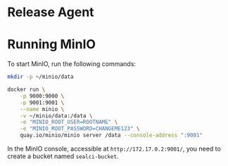 # Release Agent

# Running MinIO

To start MinIO, run the following commands:

```bash
mkdir -p ~/minio/data

docker run \
    -p 9000:9000 \
    -p 9001:9001 \
    --name minio \
    -v ~/minio/data:/data \
    -e "MINIO_ROOT_USER=ROOTNAME" \
    -e "MINIO_ROOT_PASSWORD=CHANGEME123" \
    quay.io/minio/minio server /data --console-address ":9001"
```

In the MinIO console, accessible at `http://172.17.0.2:9001/`, you need to create a bucket named `sealci-bucket`.
